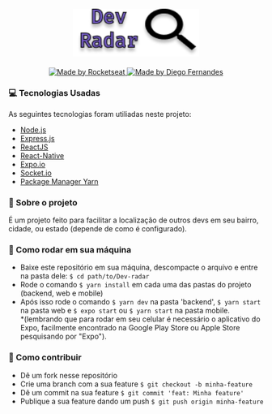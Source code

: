 <h4 align="center">
<img src="./images/dev-radar-logo.png" width="250px" /><br>

</h4>
<p align="center">
  <a href="http://rocketseat.com.br">
    <img alt="Made by Rocketseat" src="https://img.shields.io/badge/made%20by-Rocketseat-purple"/>
  </a>
  <a href="https://github.com/diego3g">
    <img alt="Made by Diego Fernandes" src="https://img.shields.io/badge/Made%20by-Diego%20Fernandes-Purple"/>
  </a>
</p>

### :computer: Tecnologias Usadas

As seguintes tecnologias foram utiliadas neste projeto:
- [Node.js](https://nodejs.org/en/)
- [Express.js](https://expressjs.com/)
- [ReactJS](https://reactjs.org/)
- [React-Native](https://reactnative.dev/)
- [Expo.io](https://expo.io/)
- [Socket.io](https://socket.io/)
- [Package Manager Yarn](https://yarnpkg.com/)

### :book: Sobre o projeto 

É um projeto feito para facilitar a localização de outros devs em seu bairro, cidade, ou estado (depende de como é configurado).

### :rocket: Como rodar em sua máquina

- Baixe este repositório em sua máquina, descompacte o arquivo e entre na pasta dele: `$ cd path/to/Dev-radar`
- Rode o comando `$ yarn install` em cada uma das pastas do projeto (backend, web e mobile)
- Após isso rode o comando `$ yarn dev` na pasta 'backend', `$ yarn start` na pasta web e `$ expo start` ou `$ yarn start` na pasta mobile. <br>*(lembrando que para rodar em seu celular é necessário o aplicativo do Expo, facilmente encontrado na Google Play Store ou Apple Store pesquisando por "Expo").

### :muscle: Como contribuir

- Dê um fork nesse repositório
- Crie uma branch com a sua feature `$ git checkout -b minha-feature`
- Dê um commit na sua feature `$ git commit 'feat: Minha feature'`
- Publique a sua feature dando um push `$ git push origin minha-feature`
